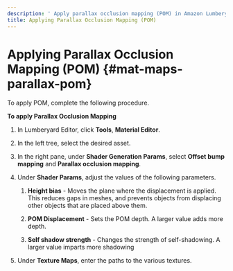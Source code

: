 ```yaml
---
description: ' Apply parallax occlusion mapping (POM) in Amazon Lumberyard. '
title: Applying Parallax Occlusion Mapping (POM)
---
```

# Applying Parallax Occlusion Mapping \(POM\) {#mat-maps-parallax-pom}

To apply POM, complete the following procedure\.

**To apply Parallax Occlusion Mapping**

1. In Lumberyard Editor, click **Tools**, **Material Editor**\.

1. In the left tree, select the desired asset\.

1. In the right pane, under **Shader Generation Params**, select **Offset bump mapping** and **Parallax occlusion mapping**\.

1. Under **Shader Params**, adjust the values of the following parameters\.

   1. **Height bias** - Moves the plane where the displacement is applied\. This reduces gaps in meshes, and prevents objects from displacing other objects that are placed above them\.

   1. **POM Displacement** - Sets the POM depth\. A larger value adds more depth\.

   1. **Self shadow strength** - Changes the strength of self\-shadowing\. A larger value imparts more shadowing

1. Under **Texture Maps**, enter the paths to the various textures\.